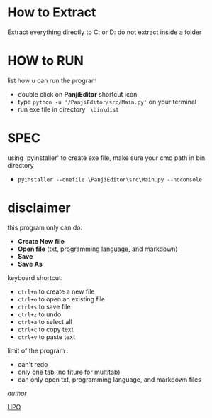 # How to Extract
Extract everything directly to C: or D:
do not extract inside a folder

# HOW to RUN
list how u can run the program
- double click on __PanjiEditor__ shortcut icon
- type `python -u '/PanjiEditor/src/Main.py'` on your terminal
- run exe file in directory ` \bin\dist`
# SPEC
using 'pyinstaller' to create exe file, make sure your cmd path in bin directory
- `pyinstaller --onefile \PanjiEditor\src\Main.py --noconsole`


# disclaimer

this program only can do:
* **Create New file**
* **Open file** (txt, programming language, and markdown)
* **Save**
* **Save As**

keyboard shortcut:
* `ctrl+n` to create a new file
* `ctrl+o` to open an existing file
* `ctrl+s` to save file
* `ctrl+z` to undo
* `ctrl+a` to select all
* `ctrl+c` to copy text
* `ctrl+v` to paste text

limit of the program :
- can't redo
- only one tab (no fiture for multitab)
- can only open txt, programming language, and markdown files


_author_

[HPO](https://github.com/hilmanda "My GitHub")


